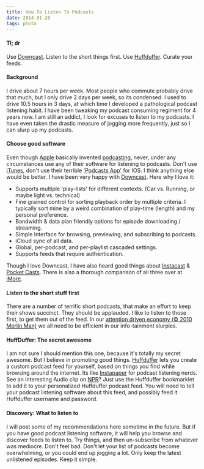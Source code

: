 ```yaml
---
title: How To Listen To Podcasts
date: 2014-01-28
tags: photo
---
```


#### Tl; dr

Use [Downcast](https://www.downcastapp.com/).
Listen to the short things first.
Use [Huffduffer](https://huffduffer.com/).
Curate your feeds.

#### Background

I drive about 7 hours per week.  Most people who commute probably drive that much, but I only drive 2 days per week, so its condensed. I used to drive 10.5 hours in 3 days, at which time I developed a pathological podcast listening habit.  I have been tweaking my podcast consuming regiment for 4 years now. I am still an addict, I look for excuses to listen to my podcasts. I have even taken the drastic measure of jogging more frequently, just so I can slurp up my podcasts.

#### Choose good software

Even though [Apple](https://apple.com) basically invented [podcasting](https://www.apple.com/education/podcasting/), never, under any circumstances use any of their software for listening to podcasts. Don't use [iTunes](https://www.apple.com/itunes/podcasts/), don't use their terrible ['Podcasts App'](https://itunes.apple.com/us/app/podcasts/id525463029?mt=8) for IOS.  I think anything else would be better.  I have been very happy with [Downcast](https://www.downcastapp.com/).  Here why I love it:

  * Supports multiple 'play-lists' for different contexts. (Car vs. Running, or maybe light vs. technical)
  * Fine grained control for sorting playback order by multiple criteria. I typically sort mine by a weird combination of play-time (length) and my personal preference.
  * Bandwidth & data plan friendly options for episode downloading / streaming.
  * Simple Interface for browsing, previewing, and subscribing to podcasts.
  * iCloud sync of all data.
  * Global, per-podcast, and per-playlist cascaded settings.
  * Supports feeds that require authentication.

Though I love Downcast, I have also heard good things about
[Instacast](https://vemedio.com/products/instacast) &
[Pocket Casts](https://www.shiftyjelly.com/pocketcasts).
There is also a thorough comparison of all three over at [iMore](https://www.imore.com/instacast-downcast-pocket-casts-app-listening-podcasts-iphone).

#### Listen to the short stuff first

There are a number of terrific short podcasts, that make an effort to keep their shows succinct.
They should be applauded. I like to listen to those first, to get them out of the feed. In our
[ attention driven economy (© 2010 Merlin Man)](https://www.43folders.com/2010/04/27/impro-talk) we all need to be efficient in our info-tainment slurpies.

#### HuffDuffer: The secret awesome

I am not sure I should mention this one, because it's totally my secret awesome.
But I believe in promoting good things. [Huffduffer](https://huffduffer.com/) lets you create a custom podcast feed for yourself, based on things you find while browsing around the internet. Its like [Instapaper](https://www.instapaper.com/) for podcast listening nerds.  See an interesting Audio clip on [NPR](https://npr.org)? Just use the Huffduffer bookmarklet to add it to your personalized Huffduffer podcast feed.  You will need to tell your podcast listening software about this feed, and possibly feed it Huffduffer username and password.

#### Discovery: What to listen to

I will post some of my recommendations here sometime in the future. But if you have good podcast listening software, it will help you  browse and discover feeds to listen to. Try things, and then un-subscribe from whatever was mediocre. Don't feel bad. Don't let your list of podcasts become overwhelming, or you could end up jogging a lot. Only keep the latest unlistened episodes. Keep it simple.